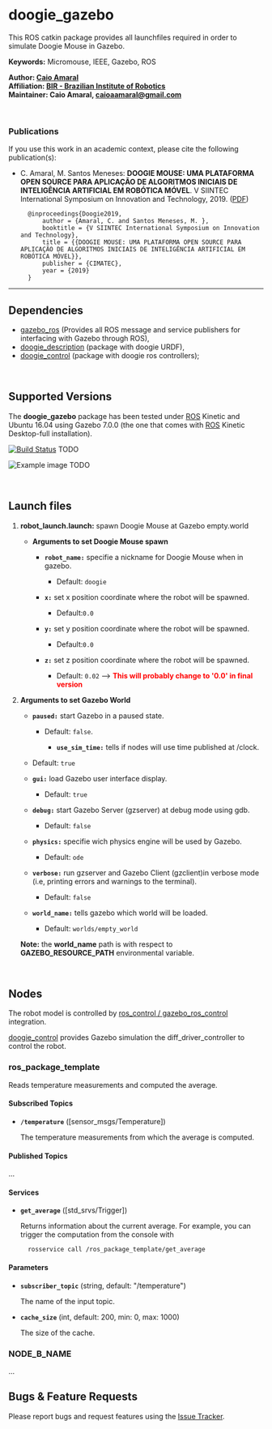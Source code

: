 # doogie_gazebo

This ROS catkin package provides all launchfiles required in order to simulate Doogie Mouse in Gazebo.

**Keywords:** Micromouse, IEEE, Gazebo, ROS

**Author: [Caio Amaral]<br />
Affiliation: [BIR - Brazilian Institute of Robotics]<br />
Maintainer: Caio Amaral, caioaamaral@gmail.com**

</br>

### Publications

If you use this work in an academic context, please cite the following publication(s):

* C. Amaral, M. Santos Meneses: **DOOGIE MOUSE: UMA PLATAFORMA OPEN SOURCE PARA
APLICAÇÃO DE ALGORITMOS INICIAIS DE INTELIGÊNCIA
ARTIFICIAL EM ROBÓTICA MÓVEL**. V SIINTEC International Symposium on Innovation and Technology, 2019. ([PDF](/doogie_gazebo/docs/Paper_SIINTEC_V.pdf))

        @inproceedings{Doogie2019,
            author = {Amaral, C. and Santos Meneses, M. },
            booktitle = {V SIINTEC International Symposium on Innovation and Technology},
            title = {{DOOGIE MOUSE: UMA PLATAFORMA OPEN SOURCE PARA APLICAÇÃO DE ALGORITMOS INICIAIS DE INTELIGÊNCIA ARTIFICIAL EM ROBÓTICA MÓVEL}},
            publisher = {CIMATEC},
            year = {2019}
        }

____

## Dependencies 
- [gazebo_ros] (Provides all ROS message and service publishers for interfacing with Gazebo through ROS),
- [doogie_description] (package with doogie URDF),
- [doogie_control] (package with doogie ros controllers);

</br>

## Supported Versions

The **doogie_gazebo** package has been tested under [ROS] Kinetic and Ubuntu 16.04 using Gazebo 7.0.0 (the one that comes with [ROS] Kinetic Desktop-full installation). 

[![Build Status](http://rsl-ci.ethz.ch/buildStatus/icon?job=ros_best_practices)](http://rsl-ci.ethz.ch/job/ros_best_practices/) TODO


![Example image](doc/example.jpg) TODO

</br>

## Launch files

1. **robot_launch.launch:** spawn Doogie Mouse at Gazebo empty.world

     - **Arguments to set Doogie Mouse spawn**

       - **`robot_name:`** specifie a nickname for Doogie Mouse when in gazebo.
      
          - Default: `doogie`
  
       - **`x:`** set x position coordinate where the robot will be spawned.
          - Default:`0.0`
       - **`y:`** set y position coordinate where the robot will be spawned.
          - Default:`0.0`
       - **`z:`** set z position coordinate where the robot will be spawned.
          - Default: `0.02` --> <span style="color:red">**This will probably change to '0.0' in final version**</span>

  2. **Arguments to set Gazebo World**

       - **`paused:`** start Gazebo in a paused state. 

         - Default: `false`.
  
           - **`use_sim_time:`** tells if nodes will use time published at /clock.

      - Default: `true` 

       - **`gui:`** load Gazebo user interface display.
    
          - Default: `true`

       - **`debug:`** start Gazebo Server (gzserver) at debug mode using gdb.

          - Default: `false`

       - **`physics:`** specifie wich physics engine will be used by Gazebo.

          - Default: `ode`

       - **`verbose:`** run gzserver and Gazebo Client (gzclient)in verbose mode (i.e, printing errors and warnings to the terminal).
  
          - Default: `false`

       - **`world_name:`** tells gazebo which world will be loaded.
    
          - Default: `worlds/empty_world` 
    
        **Note:** the **world_name** path is with respect to **GAZEBO_RESOURCE_PATH** environmental variable.

</br>

## Nodes

The robot model is controlled by [ros_control / gazebo_ros_control] integration. 

[doogie_control] provides Gazebo simulation the diff_driver_controller to control the robot. 

### ros_package_template

Reads temperature measurements and computed the average.


#### Subscribed Topics

* **`/temperature`** ([sensor_msgs/Temperature])

	The temperature measurements from which the average is computed.


#### Published Topics

...


#### Services

* **`get_average`** ([std_srvs/Trigger])

	Returns information about the current average. For example, you can trigger the computation from the console with

		rosservice call /ros_package_template/get_average


#### Parameters

* **`subscriber_topic`** (string, default: "/temperature")

	The name of the input topic.

* **`cache_size`** (int, default: 200, min: 0, max: 1000)

	The size of the cache.


### NODE_B_NAME

...


## Bugs & Feature Requests

Please report bugs and request features using the [Issue Tracker](TODO).

[doogie_description]:  https://github.com/Brazilian-Institute-of-Robotics/doogie_description

[doogie_control]:  https://github.com/Brazilian-Institute-of-Robotics/doogie_control

[doogie_simulators]: https://github.com/Brazilian-Institute-of-Robotics/doogie_simulators

[gazebo_ros]: http://wiki.ros.org/gazebo_ros

[ros_control / gazebo_ros_control]: http://gazebosim.org/tutorials?tut=ros_control

[ROS]: http://www.ros.org

[URDF]: http://wiki.ros.org/urdf 

[Xacro]: http://wiki.ros.org/xacro 

[Rviz]: http://wiki.ros.org/rviz

[BIR - Brazilian Institute of Robotics]: https://github.com/Brazilian-Institute-of-Robotics

[Caio Amaral]: https://github.com/caioaamaral